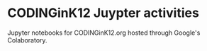 # CODINGinK12 Juypter activities
Jupyter notebooks for CODINGinK12.org hosted through Google's Colaboratory.